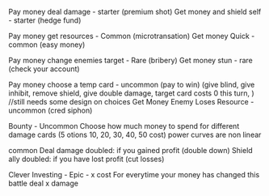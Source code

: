 Pay money deal damage - starter (premium shot)
Get money and shield self - starter (hedge fund)

Pay money get resources - Common (microtransation)
Get money Quick - common (easy money)

Pay money change enemies target - Rare (bribery)
Get money stun - rare (check your account)

Pay money choose a temp card - uncommon (pay to win) (give blind, give inhibit, remove shield, give double damage, target card costs 0 this turn, ) //still needs some design on choices
Get Money Enemy Loses Resource - uncommon (cred siphon)

Bounty - Uncommon
Choose how much money to spend for different damage cards (5 otions 10, 20, 30, 40, 50 cost) power curves are non linear

common
Deal damage doubled: if you gained profit (double down)
Shield ally doubled: if you have lost profit (cut losses)

Clever Investing - Epic - x cost
For everytime your money has changed this battle deal x damage